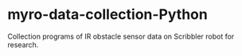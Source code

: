 myro-data-collection-Python
===========================

Collection programs of IR obstacle sensor data on Scribbler robot for research.
